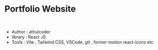 # Portfolio Website

<br>
<ul>
<li>Author : athulcoder</li>
<li>library : React JS</li>
<li>Tools : Vite , Tailwind CSS, VSCode, git , former motion react-icons etc</li>
</ul>
